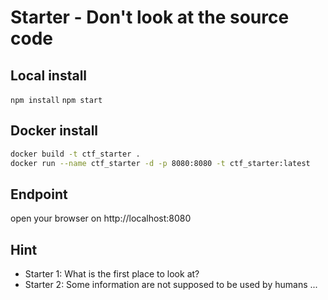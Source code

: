 # Starter - Don't look at the source code

## Local install

`npm install`
`npm start`

## Docker install

```bash
docker build -t ctf_starter .
docker run --name ctf_starter -d -p 8080:8080 -t ctf_starter:latest
```

## Endpoint

open your browser on http://localhost:8080

## Hint

- Starter 1: What is the first place to look at?
- Starter 2: Some information are not supposed to be used by humans ...
